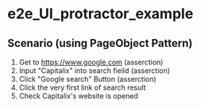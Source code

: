 # e2e_UI_protractor_example
## Scenario (using PageObject Pattern)
1. Get to https://www.google.com (asserction)
2. Input "Capitalix" into search fieild (asserction)
3. Click "Google search" Button (asserction)
4. Click the very first link of search result
5. Check Capitalix's website is opened
